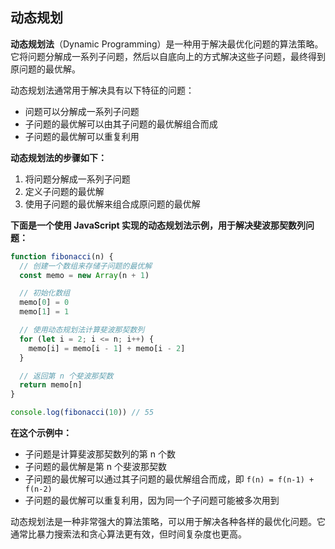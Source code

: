 ## 动态规划

**动态规划法**（Dynamic Programming）是一种用于解决最优化问题的算法策略。它将问题分解成一系列子问题，然后以自底向上的方式解决这些子问题，最终得到原问题的最优解。

动态规划法通常用于解决具有以下特征的问题：

- 问题可以分解成一系列子问题
- 子问题的最优解可以由其子问题的最优解组合而成
- 子问题的最优解可以重复利用

**动态规划法的步骤如下：**

1. 将问题分解成一系列子问题
2. 定义子问题的最优解
3. 使用子问题的最优解来组合成原问题的最优解

**下面是一个使用 JavaScript 实现的动态规划法示例，用于解决斐波那契数列问题：**

```javascript
function fibonacci(n) {
  // 创建一个数组来存储子问题的最优解
  const memo = new Array(n + 1)

  // 初始化数组
  memo[0] = 0
  memo[1] = 1

  // 使用动态规划法计算斐波那契数列
  for (let i = 2; i <= n; i++) {
    memo[i] = memo[i - 1] + memo[i - 2]
  }

  // 返回第 n 个斐波那契数
  return memo[n]
}

console.log(fibonacci(10)) // 55
```

**在这个示例中：**

- 子问题是计算斐波那契数列的第 n 个数
- 子问题的最优解是第 n 个斐波那契数
- 子问题的最优解可以通过其子问题的最优解组合而成，即 `f(n) = f(n-1) + f(n-2)`
- 子问题的最优解可以重复利用，因为同一个子问题可能被多次用到

动态规划法是一种非常强大的算法策略，可以用于解决各种各样的最优化问题。它通常比暴力搜索法和贪心算法更有效，但时间复杂度也更高。


